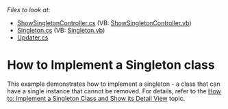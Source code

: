 <!-- default file list -->
*Files to look at*:

* [ShowSingletonController.cs](./CS/HowToImplementSingleton.Module/ShowSingletonController.cs) (VB: [ShowSingletonController.vb](./VB/HowToImplementSingleton.Module/ShowSingletonController.vb))
* [Singleton.cs](./CS/HowToImplementSingleton.Module/Singleton.cs) (VB: [Singleton.vb](./VB/HowToImplementSingleton.Module/Singleton.vb))
* [Updater.cs](./CS/HowToImplementSingleton.Module/Updater.cs)
<!-- default file list end -->
# How to Implement a Singleton class


<p>This example demonstrates how to implement a singleton - a class that can have a single instance that cannot be removed. For details, refer to the <a href="http://documentation.devexpress.com/#Xaf/CustomDocument2916"><u>How to: Implement a Singleton Class and Show its Detail View</u></a> topic.</p>

<br/>


